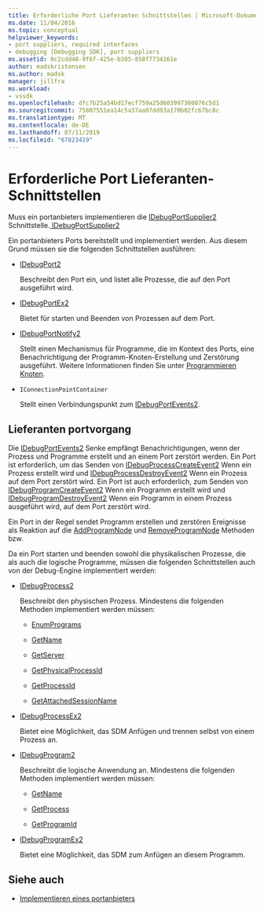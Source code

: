 ```yaml
---
title: Erforderliche Port Lieferanten Schnittstellen | Microsoft-Dokumentation
ms.date: 11/04/2016
ms.topic: conceptual
helpviewer_keywords:
- port suppliers, required interfaces
- debugging [Debugging SDK], port suppliers
ms.assetid: 0c2cdd40-9f6f-425e-b305-858f7734161e
author: madskristensen
ms.author: madsk
manager: jillfra
ms.workload:
- vssdk
ms.openlocfilehash: dfc7b25a54bd17ecf759a25d603997380076c5d1
ms.sourcegitcommit: 75807551ea14c5a37aa07dd93a170b02fc67bc8c
ms.translationtype: MT
ms.contentlocale: de-DE
ms.lasthandoff: 07/11/2019
ms.locfileid: "67823419"
---
```

# <a name="required-port-supplier-interfaces"></a>Erforderliche Port Lieferanten-Schnittstellen
Muss ein portanbieters implementieren die [IDebugPortSupplier2](../../extensibility/debugger/reference/idebugportsupplier2.md) Schnittstelle.[ IDebugPortSupplier2](../../extensibility/debugger/reference/idebugportsupplier2.md)

 Ein portanbieters Ports bereitstellt und implementiert werden. Aus diesem Grund müssen sie die folgenden Schnittstellen ausführen:

- [IDebugPort2](../../extensibility/debugger/reference/idebugport2.md)

  Beschreibt den Port ein, und listet alle Prozesse, die auf den Port ausgeführt wird.

- [IDebugPortEx2](../../extensibility/debugger/reference/idebugportex2.md)

  Bietet für starten und Beenden von Prozessen auf dem Port.

- [IDebugPortNotify2](../../extensibility/debugger/reference/idebugportnotify2.md)

  Stellt einen Mechanismus für Programme, die im Kontext des Ports, eine Benachrichtigung der Programm-Knoten-Erstellung und Zerstörung ausgeführt. Weitere Informationen finden Sie unter [Programmieren Knoten](../../extensibility/debugger/program-nodes.md).

- `IConnectionPointContainer`

  Stellt einen Verbindungspunkt zum [IDebugPortEvents2](../../extensibility/debugger/reference/idebugportevents2.md).

## <a name="port-supplier-operation"></a>Lieferanten portvorgang
 Die [IDebugPortEvents2](../../extensibility/debugger/reference/idebugportevents2.md) Senke empfängt Benachrichtigungen, wenn der Prozess und Programme erstellt und an einem Port zerstört werden. Ein Port ist erforderlich, um das Senden von [IDebugProcessCreateEvent2](../../extensibility/debugger/reference/idebugprocesscreateevent2.md) Wenn ein Prozess erstellt wird und [IDebugProcessDestroyEvent2](../../extensibility/debugger/reference/idebugprocessdestroyevent2.md) Wenn ein Prozess auf dem Port zerstört wird. Ein Port ist auch erforderlich, zum Senden von [IDebugProgramCreateEvent2](../../extensibility/debugger/reference/idebugprogramcreateevent2.md) Wenn ein Programm erstellt wird und [IDebugProgramDestroyEvent2](../../extensibility/debugger/reference/idebugprogramdestroyevent2.md) Wenn ein Programm in einem Prozess ausgeführt wird, auf dem Port zerstört wird.

 Ein Port in der Regel sendet Programm erstellen und zerstören Ereignisse als Reaktion auf die [AddProgramNode](../../extensibility/debugger/reference/idebugportnotify2-addprogramnode.md) und [RemoveProgramNode](../../extensibility/debugger/reference/idebugportnotify2-removeprogramnode.md) Methoden bzw.

 Da ein Port starten und beenden sowohl die physikalischen Prozesse, die als auch die logische Programme, müssen die folgenden Schnittstellen auch von der Debug-Engine implementiert werden:

- [IDebugProcess2](../../extensibility/debugger/reference/idebugprocess2.md)

  Beschreibt den physischen Prozess. Mindestens die folgenden Methoden implementiert werden müssen:

  - [EnumPrograms](../../extensibility/debugger/reference/idebugprocess2-enumprograms.md)

  - [GetName](../../extensibility/debugger/reference/idebugprocess2-getname.md)

  - [GetServer](../../extensibility/debugger/reference/idebugprocess2-getserver.md)

  - [GetPhysicalProcessId](../../extensibility/debugger/reference/idebugprocess2-getphysicalprocessid.md)

  - [GetProcessId](../../extensibility/debugger/reference/idebugprocess2-getprocessid.md)

  - [GetAttachedSessionName](../../extensibility/debugger/reference/idebugprocess2-getattachedsessionname.md)

- [IDebugProcessEx2](../../extensibility/debugger/reference/idebugprocessex2.md)

  Bietet eine Möglichkeit, das SDM Anfügen und trennen selbst von einem Prozess an.

- [IDebugProgram2](../../extensibility/debugger/reference/idebugprogram2.md)

  Beschreibt die logische Anwendung an. Mindestens die folgenden Methoden implementiert werden müssen:

  - [GetName](../../extensibility/debugger/reference/idebugprogram2-getname.md)

  - [GetProcess](../../extensibility/debugger/reference/idebugprogram2-getprocess.md)

  - [GetProgramId](../../extensibility/debugger/reference/idebugprogram2-getprogramid.md)

- [IDebugProgramEx2](../../extensibility/debugger/reference/idebugprogramex2.md)

  Bietet eine Möglichkeit, das SDM zum Anfügen an diesem Programm.

## <a name="see-also"></a>Siehe auch
- [Implementieren eines portanbieters](../../extensibility/debugger/implementing-a-port-supplier.md)
